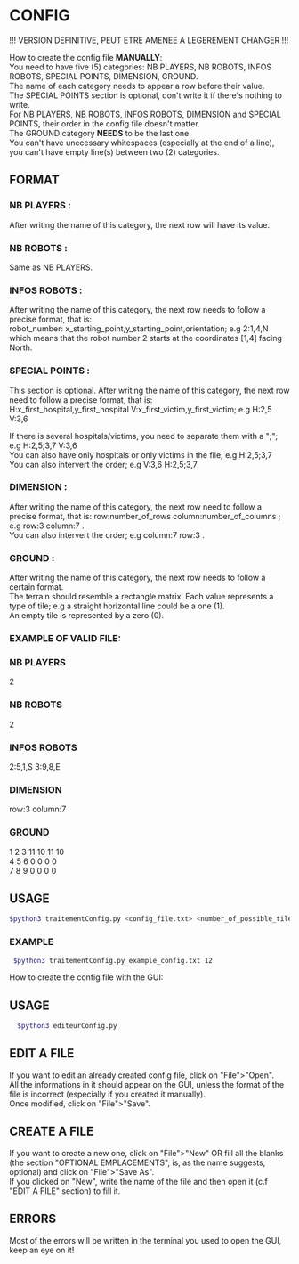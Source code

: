 # CONFIG 
!!! VERSION DEFINITIVE, PEUT ETRE AMENEE A LEGEREMENT CHANGER !!!

How to create the config file **MANUALLY**:  
  You need to have five (5) categories: NB PLAYERS, NB ROBOTS, INFOS ROBOTS, SPECIAL POINTS, DIMENSION, GROUND.  
  The name of each category needs to appear a row before their value.  
  The SPECIAL POINTS section is optional, don't write it if there's nothing to write.  
  For NB PLAYERS, NB ROBOTS, INFOS ROBOTS, DIMENSION and SPECIAL POINTS, their order in the config file doesn't matter.  
  The GROUND category **NEEDS** to be the last one.  
  You can't have unecessary whitespaces (especially at the end of a line), you can't have empty line(s) between two (2) categories.
  
  ## FORMAT
  ### NB PLAYERS :
  After writing the name of this category, the next row will have its value.
  
  ### NB ROBOTS :
  Same as NB PLAYERS.
  
  ### INFOS ROBOTS :
  After writing the name of this category, the next row needs to follow a precise format, that is:  
  robot_number: x_starting_point,y_starting_point,orientation; e.g 2:1,4,N which means that the robot number 2 starts at the coordinates [1,4] facing North.

  ### SPECIAL POINTS :
  This section is optional.
  After writing the name of this category, the next row need to follow a precise format, that is:  
  H:x_first_hospital,y_first_hospital V:x_first_victim,y_first_victim; e.g H:2,5 V:3,6

  If there is several hospitals/victims, you need to separate them with a ";"; e.g H:2,5;3,7 V:3,6  
  You can also have only hospitals or only victims in the file; e.g H:2,5;3,7  
  You can also intervert the order; e.g V:3,6 H:2,5;3,7
  
  ### DIMENSION :
  After writing the name of this category, the next row need to follow a precise format, that is:
  row:number_of_rows column:number_of_columns ; e.g row:3 column:7 .  
  You can also intervert the order; e.g column:7 row:3 .

  ### GROUND :
  After writing the name of this category, the next row needs to follow a certain format.  
  The terrain should resemble a rectangle matrix. Each value represents a type of tile; e.g a straight horizontal line could be a one (1).  
  An empty tile is represented by a zero (0).
  
  ### EXAMPLE OF VALID FILE:

  ### NB PLAYERS 
  2
  ### NB ROBOTS 
  2
  ### INFOS ROBOTS 
  2:5,1,S 3:9,8,E
  ### DIMENSION 
  row:3 column:7
  ### GROUND 
  1 2 3 11 10 11 10  
  4 5 6 0 0 0 0  
  7 8 9 0 0 0 0
  
  ## USAGE
  ```sh
  $python3 traitementConfig.py <config_file.txt> <number_of_possible_tiles>
  ```
  ### EXAMPLE
 ```sh
  $python3 traitementConfig.py example_config.txt 12
 ```

How to create the config file with the GUI:

## USAGE
```sh
  $python3 editeurConfig.py
  ```
## EDIT A FILE
If you want to edit an already created config file, click on "File">"Open".  
All the informations in it should appear on the GUI, unless the format of the file is incorrect (especially if you created it manually).  
Once modified, click on "File">"Save".

## CREATE A FILE
If you want to create a new one, click on "File">"New" OR fill all the blanks (the section "OPTIONAL EMPLACEMENTS", is, as the name suggests, optional) and click on "File">"Save As".  
If you clicked on "New", write the name of the file and then open it (c.f "EDIT A FILE" section) to fill it.

## ERRORS
Most of the errors will be written in the terminal you used to open the GUI, keep an eye on it!
